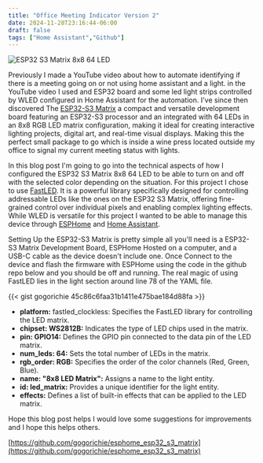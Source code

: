 ```yaml
---
title: "Office Meeting Indicator Version 2"
date: 2024-11-28T23:16:44-06:00
draft: false
tags: ["Home Assistant","Github"]
---
```


![ESP32 S3 Matrix 8x8 64 LED](https://gogorichiesitefiles.blob.core.windows.net/publicfiles/Designer.jfif)

Previously I made a YouTube video about how to automate identifying if there is a meeting going on or not using home assistant and a light. in the YouTube video I used and ESP32 board and some led light strips controlled by WLED configured in Home Assistant for the automation. I've since then discovered The [ESP32-S3 Matrix](https://amzn.to/3CPVFLV) a compact and versatile development board featuring an ESP32-S3 processor and an integrated with 64 LEDs in an 8x8 RGB LED matrix configuration, making it ideal for creating interactive lighting projects, digital art, and real-time visual displays. Making this the perfect small package  to go which is inside a wine press located outside my office to signal my current meeting status with lights.

In this blog post I'm going to go into the technical aspects of how I configured the ESP32 S3 Matrix 8x8 64 LED to be able to turn on and off with the selected color depending on the situation. For this project I chose to use [FastLED](https://fastled.io/docs/). It is a powerful library specifically designed for controlling addressable LEDs like the ones on the ESP32 S3 Matrix, offering fine-grained control over individual pixels and enabling complex lighting effects. While WLED is versatile for this project I wanted to be able to manage this device through [ESPHome](https://esphome.io/) and [Home Assistant](https://www.home-assistant.io/).

Setting Up the ESP32-S3 Matrix is pretty simple all you'll need is a ESP32-S3 Matrix Development Board, ESPHome Hosted on a computer, and a USB-C cable as the device doesn't include one. Once Connect to the device and flash the firmware with ESPHome using the code in the github repo below and you should be off and running. The real magic of using FastLED lies in the light section around line 78 of the YAML file.

{{< gist gogorichie 45c86c6faa31b1411e475bae184d88fa >}}

- **platform:** fastled_clockless: Specifies the FastLED library for controlling the LED matrix.
- **chipset: WS2812B:** Indicates the type of LED chips used in the matrix.
- **pin: GPIO14:** Defines the GPIO pin connected to the data pin of the LED matrix.
- **num_leds: 64:** Sets the total number of LEDs in the matrix.
- **rgb_order: RGB:** Specifies the order of the color channels (Red, Green, Blue).
- **name: "8x8 LED Matrix":** Assigns a name to the light entity.
- **id: led_matrix:** Provides a unique identifier for the light entity.
- **effects:** Defines a list of built-in effects that can be applied to the LED matrix.

Hope this blog post helps I would love some suggestions for improvements and I hope this helps others.

[https://github.com/gogorichie/esphome_esp32_s3_matrix](https://github.com/gogorichie/esphome_esp32_s3_matrix)